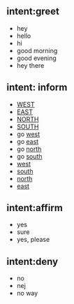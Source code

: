 ## intent:greet
- hey
- hello
- hi
- good morning
- good evening
- hey there

## intent: inform
- [WEST](direction)
- [EAST](direction)
- [NORTH](direction)
- [SOUTH](direction)
- go [west](direction:WEST)
- go [east](direction:EAST)
- go [north](direction:NORTH)
- go [south](direction:SOUTH)
- [west](direction:WEST)
- [south](direction:OST)
- [north](direction:NORTH)
- [east](direction:EAST)



## intent:affirm
- yes
- sure
- yes, please

## intent:deny
- no
- nej
- no way
